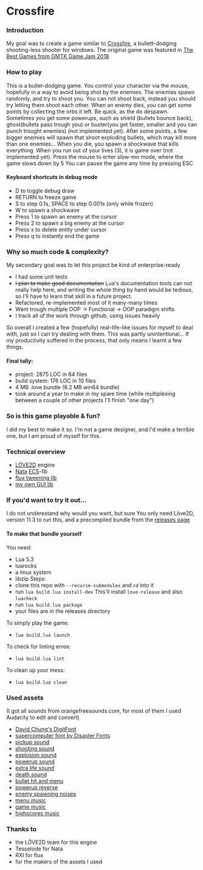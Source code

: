 # Crossfire

### Introduction
My goal was to create a game similar to [Crossfire](https://seet.itch.io/crossfire), a bullett-dodging shooting-less shooter for windows.
The original game was featured in [The Best Games from GMTK Game Jam 2018](https://www.youtube.com/watch?v=s2ebZXQ_J8Q).

### How to play
This is a bullet-dodging game. You control your character via the mouse, hopefully in a way to avoid being shot by the enemies. The enemies spawn randomly, and try to shoot you. You can not shoot back, instead you should try letting them shoot each other. When an enemy dies, you can get some points by collecting the orbs it left. Be quick, as the do despawn.
Sometimes you get some powerups, such as shield (bullets bounce back), ghost(bullets pass trough you) or buster(you get faster, smaller and you can punch trought enemies) (not implemented yet). After some points, a few bigger enemies will spawn that shoot exploding bullets, which may kill more than one enemies...
When you die, you spawn a shockwave that kills everything. When you run out of your lives (3), it is game over (not implemented yet).
Press the mouse to enter slow-mo mode, where the game slows down by 5
You can pause the game any time by pressing ESC

#### Keyboard shortcuts in debug mode
- D to toggle debug draw
- RETURN to freeze game
- S to step 0.1s, SPACE to step 0.001s (only while frozen)
- W to spawn a shockwave
- Press 1 to spawn an enemy at the cursor
- Press 2 to spawn a big enemy at the cursor
- Press x to delete entity under cursor
- Press q to instantly end the game

### Why so much code & complexity?
My secondary goal was to let this project be kind of enterprise-ready
- I had some unit tests
- <del>I plan to make good documentation</del>
Lua's documentation tools can not really help here, and writing the whole thing by hand would be tedious, so I'll have to learn that skill in a future project.
- Refactored, re-implemented most of it many-many times
- Went trough multiple OOP -> Functional -> OOP paradigm shifts
- I track all of the work through github, using issues heavily

So overall I created a few (hopefully) real-life-like issues for myself to deal with, just so I can try dealing with them. This was partly unintentional...
If my productivity suffered in the process, that only means I learnt a few things.
#### Final tally:
- project: 2875 LOC in 64 files
- build system: 176 LOC in 10 files
- 4 MB .love bundle (8.2 MB win64 bundle)
- took around a year to make in my spare time 
(while multiplexing between a couple of other projects I'll finish "one day")

### So is this game playable & fun?
I did my best to make it so. I'm not a game designer, and I'd make a terrible one, but I am proud of myself for this.

### Technical overview
 - [LÖVE2D](https://love2d.org/) engine
 - [Nata](https://github.com/tesselode/nata/) [ECS](https://en.wikipedia.org/wiki/Entity_component_system)-lib
 - [flux tweening lib](https://github.com/rxi/flux)
 - [my own GUI lib](https://github.com/sassszem/yalg)

### If you'd want to try it out...
I do not underestand why would you want, but sure
You only need Löve2D, version 11.3 to run this, and a precompiled bundle from the [releases page](https://github.com/Sasszem/crossfire/releases)

#### To make that bundle yourself
You need:
 - Lua 5.3
 - luarocks
 - a linux system
 - libzip
Steps:
- clone this repo with `--recurse-submodules` and `cd` into it
- run `lua build.lua install-dev`
This'll install `love-release` and also `luacheck`
- run `lua build.lua package`
- your files are in the releases directory

To simply play the game:
- `lua build.lua launch`

To check for linting erros:
- `lua build.lua lint`

To clean up your mess:
- `lua build.lua clean`

### Used assets
(I got all sounds from orangefreesounds.com, for most of them I used Audacity to edit and convert)
- [David Chung's DigitFont](https://www.1001fonts.com/01-digit-font.html)
- [supercomputer font by Disaster Fonts](https://www.1001fonts.com/supercomputer-font.html)
- [pickup sound](http://www.orangefreesounds.com/ding-ding-ding/)
- [shooting sound](http://www.orangefreesounds.com/firecracker-sounds/)
- [explosion sound](http://www.orangefreesounds.com/8-bit-explosion/)
- [powerup sound](http://www.orangefreesounds.com/video-game-bonus-bell-sound-effect/)
- [extra life sound](http://www.orangefreesounds.com/video-game-bonus-bell-sound-effect/)
- [death sound](http://www.orangefreesounds.com/free-explosion-sound-effect/)
- [bullet hit and menu](http://www.orangefreesounds.com/single-hammer-hit-on-wood/)
- [powerup reverse](http://www.orangefreesounds.com/shut-down-sound-effect/)
- [enemy spawning noises](http://www.orangefreesounds.com/vanishing-sound-effect/)
- [menu music](http://www.orangefreesounds.com/synth-bassline-124-bpm/)
- [game music](http://www.orangefreesounds.com/soft-lounge-background-track/)
- [highscores music](http://www.orangefreesounds.com/groove-synth-loop-130-bpm/)

### Thanks to
 - the LÖVE2D team for this engine
 - Tesselode for Nata
 - RXI for flux
 - for the makers of the assets I used
